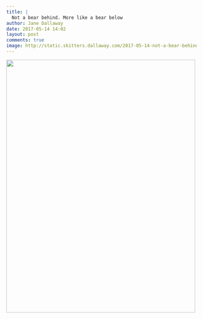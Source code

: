```yaml
---
title: |
  Not a bear behind. More like a bear below
author: Jane Dallaway
date: 2017-05-14 14:02
layout: post
comments: true
image: http://static.skitters.dallaway.com/2017-05-14-not-a-bear-behind--more-like-a-bear-below-thumb-IMG_4587.JPG
---
```


<div>
        <a href="http://static.skitters.dallaway.com/2017-05-14-not-a-bear-behind--more-like-a-bear-below-fullsize-IMG_4587.JPG">
          <img src="http://static.skitters.dallaway.com/2017-05-14-not-a-bear-behind--more-like-a-bear-below-thumb-IMG_4587.JPG" width="500" height="667"/>
        </a>
      </div>


  
      